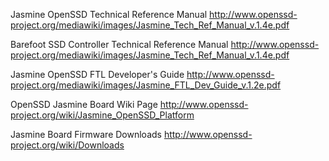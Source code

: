 Jasmine OpenSSD Technical Reference Manual
http://www.openssd-project.org/mediawiki/images/Jasmine_Tech_Ref_Manual_v.1.4e.pdf

Barefoot SSD Controller Technical Reference Manual
http://www.openssd-project.org/mediawiki/images/Jasmine_Tech_Ref_Manual_v.1.4e.pdf

Jasmine OpenSSD FTL Developer's Guide
http://www.openssd-project.org/mediawiki/images/Jasmine_FTL_Dev_Guide_v.1.2e.pdf

OpenSSD Jasmine Board Wiki Page
http://www.openssd-project.org/wiki/Jasmine_OpenSSD_Platform

Jasmine Board Firmware Downloads
http://www.openssd-project.org/wiki/Downloads

